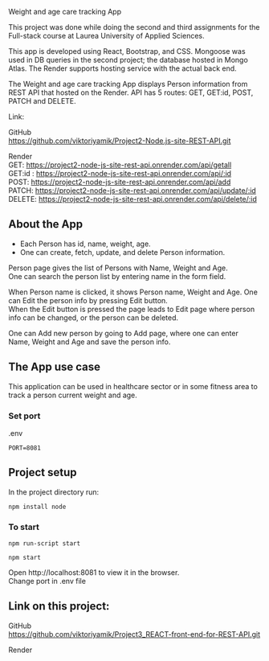 Weight and age care tracking App </br>

This project was done while doing the second and third assignments for the Full-stack course at Laurea University of Applied Sciences. </br>

This app is developed using React, Bootstrap, and CSS. Mongoose was used in DB queries in the second project; the database hosted in Mongo Atlas. The Render supports hosting service with the actual back end. </br>

The Weight and age care tracking App displays Person information from REST API that hosted on the Render. API has 5 routes: GET, GET:id, POST, PATCH and DELETE. </br> 

Link: </br>

GitHub </br>
https://github.com/viktoriyamik/Project2-Node.js-site-REST-API.git </br>

Render </br>
GET: https://project2-node-js-site-rest-api.onrender.com/api/getall </br>
GET:id : https://project2-node-js-site-rest-api.onrender.com/api/:id </br>
POST: https://project2-node-js-site-rest-api.onrender.com/api/add </br>
PATCH: https://project2-node-js-site-rest-api.onrender.com/api/update/:id </br>
DELETE: https://project2-node-js-site-rest-api.onrender.com/api/delete/:id </br>

## About the App
- Each Person has id, name, weight, age. </br>
- One can create, fetch, update, and delete Person information. </br>

Person page gives the list of Persons with Name, Weight and Age.</br>
One can search the person list by entering name in the form field.</br>

When Person name is clicked, it shows Person name, Weight and Age. One can Edit the person info by pressing Edit button. </br>
When the Edit button is pressed the page leads to Edit page where person info can be changed, or the person can be deleted. </br>

One can Add new person by going to Add page, where one can enter Name, Weight and Age and save the person info. </br>

## The App use case
This application can be used in healthcare sector or in some fitness area to track a person current weight and age. </br>

### Set port 
.env
```
PORT=8081
```

## Project setup 

In the project directory run: 
```
npm install node
```
### To start
```
npm run-script start
```
```
npm start
```
Open http://localhost:8081 to view it in the browser. </br>
Change port in .env file </br>

## Link on this project: 
GitHub </br>
https://github.com/viktoriyamik/Project3_REACT-front-end-for-REST-API.git </br>

Render </br>
